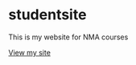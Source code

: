 # studentsite

This is my website for NMA courses

[View my site](https://username.github.io/studentsite)
